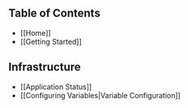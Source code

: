 ## Table of Contents

- [[Home]]
- [[Getting Started]]

## Infrastructure

- [[Application Status]]
- [[Configuring Variables|Variable Configuration]]
